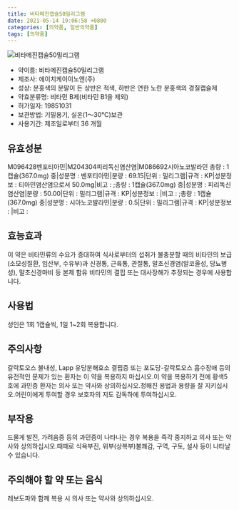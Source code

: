 ```yaml
---
title: 비타메진캡슐50밀리그램
date: 2021-05-14 19:06:58 +0800
categories: [의약품, 일반의약품]
tags: [의약품]
---
```

![비타메진캡슐50밀리그램](https://nedrug.mfds.go.kr/pbp/cmn/itemImageDownload/151577162254600053)

- 약이름: 비타메진캡슐50밀리그램
- 제조사: 에이치케이이노엔(주)
- 성상: 분홍색의 분말이 든 상반은 적색, 하반은 연한 노란 분홍색의 경질캡슐제
- 약효분류명: 비타민 B제(비타민 B1을 제외)
- 허가일자: 19851031
- 보관방법: 기밀용기, 실온(1～30℃)보관
- 사용기간: 제조일로부터 36 개월
## 유효성분
M096428벤포티아민|M204304피리독신염산염|M086692시아노코발라민
총량 : 1캡슐(367.0mg) 중|성분명 : 벤포티아민|분량 : 69.15|단위 : 밀리그램|규격 : KP|성분정보 : 티아민염산염으로서 50.0mg|비고 : ;총량 : 1캡슐(367.0mg) 중|성분명 : 피리독신염산염|분량 : 50.00|단위 : 밀리그램|규격 : KP|성분정보 : |비고 : ;총량 : 1캡슐(367.0mg) 중|성분명 : 시아노코발라민|분량 : 0.5|단위 : 밀리그램|규격 : KP|성분정보 : |비고 :
## 효능효과
이 약은 비타민류의 수요가 증대하여 식사로부터의 섭취가 불충분할 때의 비타민의 보급(소모성질환, 임산부, 수유부)과 신경통, 근육통, 관절통, 말초신경염(알코올성, 당뇨병성), 말초신경마비 등 본제 함유 비타민의 결핍 또는 대사장해가 추정되는 경우에 사용합니다.
## 사용법
성인은 1회 1캡슐씩, 1일 1~2회 복용합니다.
## 주의사항
갈락토오스 불내성, Lapp 유당분해효소 결핍증 또는 포도당-갈락토오스 흡수장애 등의 유전적인 문제가 있는 환자는 이 약을 복용하지 마십시오.이 약을 복용하기 전에 황색5호에 과민증 환자는 의사 또는 약사와 상의하십시오.정해진 용법과 용량을 잘 지키십시오.어린이에게 투여할 경우 보호자의 지도 감독하에 투여하십시오.
## 부작용
드물게 발진, 가려움증 등의 과민증이 나타나는 경우 복용을 즉각 중지하고 의사 또는 약사와 상의하십시오.때때로 식욕부진, 위부(상복부)불쾌감, 구역, 구토, 설사 등이 나타날 수 있습니다.
## 주의해야 할 약 또는 음식
레보도파와 함께 복용 시 의사 또는 약사와 상의하십시오.
